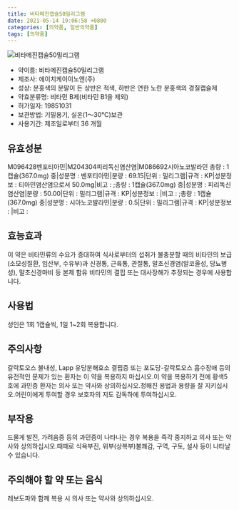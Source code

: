 ```yaml
---
title: 비타메진캡슐50밀리그램
date: 2021-05-14 19:06:58 +0800
categories: [의약품, 일반의약품]
tags: [의약품]
---
```

![비타메진캡슐50밀리그램](https://nedrug.mfds.go.kr/pbp/cmn/itemImageDownload/151577162254600053)

- 약이름: 비타메진캡슐50밀리그램
- 제조사: 에이치케이이노엔(주)
- 성상: 분홍색의 분말이 든 상반은 적색, 하반은 연한 노란 분홍색의 경질캡슐제
- 약효분류명: 비타민 B제(비타민 B1을 제외)
- 허가일자: 19851031
- 보관방법: 기밀용기, 실온(1～30℃)보관
- 사용기간: 제조일로부터 36 개월
## 유효성분
M096428벤포티아민|M204304피리독신염산염|M086692시아노코발라민
총량 : 1캡슐(367.0mg) 중|성분명 : 벤포티아민|분량 : 69.15|단위 : 밀리그램|규격 : KP|성분정보 : 티아민염산염으로서 50.0mg|비고 : ;총량 : 1캡슐(367.0mg) 중|성분명 : 피리독신염산염|분량 : 50.00|단위 : 밀리그램|규격 : KP|성분정보 : |비고 : ;총량 : 1캡슐(367.0mg) 중|성분명 : 시아노코발라민|분량 : 0.5|단위 : 밀리그램|규격 : KP|성분정보 : |비고 :
## 효능효과
이 약은 비타민류의 수요가 증대하여 식사로부터의 섭취가 불충분할 때의 비타민의 보급(소모성질환, 임산부, 수유부)과 신경통, 근육통, 관절통, 말초신경염(알코올성, 당뇨병성), 말초신경마비 등 본제 함유 비타민의 결핍 또는 대사장해가 추정되는 경우에 사용합니다.
## 사용법
성인은 1회 1캡슐씩, 1일 1~2회 복용합니다.
## 주의사항
갈락토오스 불내성, Lapp 유당분해효소 결핍증 또는 포도당-갈락토오스 흡수장애 등의 유전적인 문제가 있는 환자는 이 약을 복용하지 마십시오.이 약을 복용하기 전에 황색5호에 과민증 환자는 의사 또는 약사와 상의하십시오.정해진 용법과 용량을 잘 지키십시오.어린이에게 투여할 경우 보호자의 지도 감독하에 투여하십시오.
## 부작용
드물게 발진, 가려움증 등의 과민증이 나타나는 경우 복용을 즉각 중지하고 의사 또는 약사와 상의하십시오.때때로 식욕부진, 위부(상복부)불쾌감, 구역, 구토, 설사 등이 나타날 수 있습니다.
## 주의해야 할 약 또는 음식
레보도파와 함께 복용 시 의사 또는 약사와 상의하십시오.
